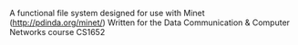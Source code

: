 A functional file system designed for use with Minet (http://pdinda.org/minet/) 
Written for the Data Communication & Computer Networks course CS1652
